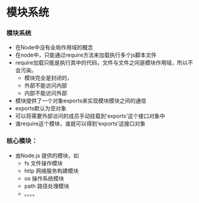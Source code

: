 # 模块系统

### 模块系统

* 在Node中没有全局作用域的概念
* 在node中，只能通过require方法来加载执行多个js脚本文件
* require加载只能是执行其中的代码，文件与文件之间是模块作用域，所以不会污染。
  * 模块完全是封闭的，
  * 外部不能访问内部
  * 内部不能访问外部
* 模块提供了一个对象exports来实现模块模块之间的通信
* exports默认为空对象
* 可以将需要外部访问的成员手动挂载到‘exports’这个接口对象中
* 谁require这个模块，谁就可以得到‘exports’这接口对象

### 核心模块：

* 由Node.js 提供的模块，如
  * fs 文件操作模块
  * http 网络服务构建模块
  * os 操作系统模块
  * path 路径处理模块
  * 。。。。



